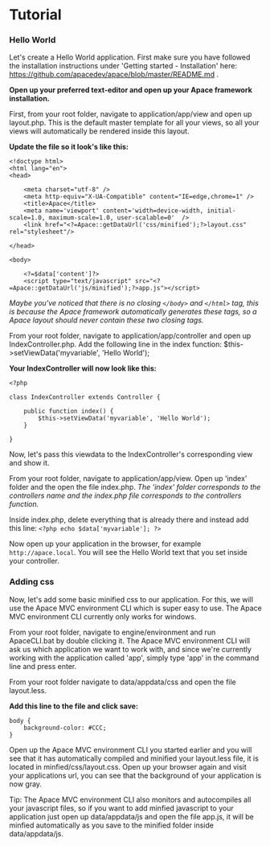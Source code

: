 # Tutorial

### Hello World
Let's create a Hello World application. 
First make sure you have followed the installation instructions under 'Getting started - Installation' 
here: https://github.com/apacedev/apace/blob/master/README.md .

**Open up your preferred text-editor and open up your Apace framework installation.**

First, from your root folder, navigate to application/app/view and open up layout.php.
This is the default master template for all your views, so all your views will automatically be rendered inside this layout.

**Update the file so it look's like this:**

```
<!doctype html>
<html lang="en">
<head>

	<meta charset="utf-8" />
	<meta http-equiv="X-UA-Compatible" content="IE=edge,chrome=1" />
	<title>Apace</title>
	<meta name='viewport' content='width=device-width, initial-scale=1.0, maximum-scale=1.0, user-scalable=0'  />
	<link href="<?=Apace::getDataUrl('css/minified');?>layout.css" rel="stylesheet"/>

</head>

<body>

	<?=$data['content']?>
	<script type="text/javascript" src="<?=Apace::getDataUrl('js/minified');?>app.js"></script>
```

*Maybe you've noticed that there is no closing ```</body>``` and ```</html>``` tag, this is because the Apace framework automatically generates
these tags, so a Apace layout should never contain these two closing tags.*

From your root folder, navigate to application/app/controller and open up IndexController.php. 
Add the following line in the index function: $this->setViewData('myvariable', 'Hello World');

**Your IndexController will now look like this:**

```
<?php

class IndexController extends Controller {

	public function index() {
		$this->setViewData('myvariable', 'Hello World');
	}

}
```

Now, let's pass this viewdata to the IndexController's corresponding view and show it.

From your root folder, navigate to application/app/view. Open up 'index' folder and the open the file index.php.
*The 'index' folder corresponds to the controllers name and the index.php file corresponds to the controllers function.*

Inside index.php, delete everything that is already there and instead add this line: 
```<?php echo $data['myvariable']; ?>```

Now open up your application in the browser, for example ```http://apace.local```. 
You will see the Hello World text that you set inside your controller.

### Adding css
Now, let's add some basic minified css to our application. For this, we will use the Apace MVC environment CLI which is super easy to use.
The Apace MVC environment CLI currently only works for windows.

From your root folder, navigate to engine/environment and run ApaceCLI.bat by double clicking it.
The Apace MVC environment CLI will ask us which application we want to work with, and since we're currently working with the application
called 'app', simply type 'app' in the command line and press enter.

From your root folder navigate to data/appdata/css and open the file layout.less.

**Add this line to the file and click save:**

```
body {
	background-color: #CCC;
}
```

Open up the Apace MVC environment CLI you started earlier and you will see that it has automatically compiled and minified your layout.less file, 
it is located in minfied/css/layout.css. Open up your browser again and visit your applications url, you can see that the background of your application 
is now gray.

Tip: The Apace MVC environment CLI also monitors and autocompiles all your javascript files, so if you want to add minfied javascript
to your application just open up data/appdata/js and open the file app.js, it will be minfied automatically as you save to the minified 
folder inside data/appdata/js.